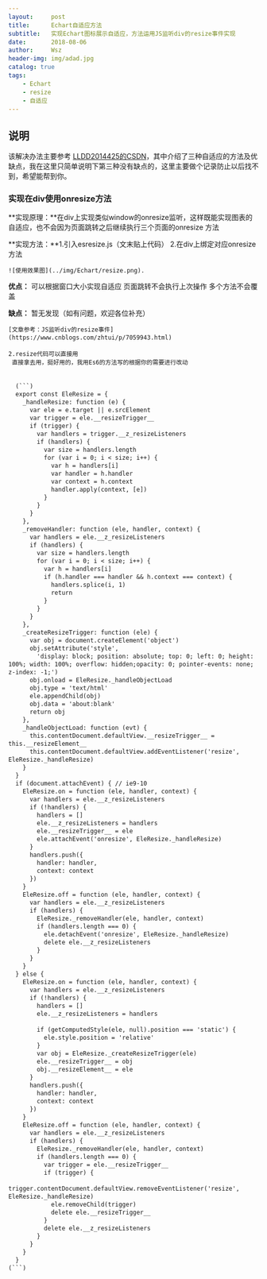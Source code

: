 ```yaml
---
layout:     post
title:      Echart自适应方法
subtitle:   实现Echart图标展示自适应，方法运用JS监听div的resize事件实现
date:       2018-08-06
author:     Wsz
header-img: img/adad.jpg
catalog: true
tags:
    - Echart
    - resize
    - 自适应
---
```


## 说明

  该解决办法主要参考 [LLDD2014425的CSDN](https://blog.csdn.net/LLDD2014425/article/details/86231174)，其中介绍了三种自适应的方法及优缺点，我在这里只简单说明下第三种没有缺点的，这里主要做个记录防止以后找不到，希望能帮到你。

### 实现在div使用onresize方法

   **实现原理：**在div上实现类似window的onresize监听，这样既能实现图表的自适应，也不会因为页面跳转之后继续执行三个页面的onresize 方法

   **实现方法：**1.引入esresize.js（文末贴上代码）
    2.在div上绑定对应onresize 方法

    ![使用效果图](../img/Echart/resize.png).

   **优点：**
      可以根据窗口大小实现自适应
      页面跳转不会执行上次操作
      多个方法不会覆盖

   **缺点：**
       暂无发现（如有问题，欢迎各位补充）

    [文章参考：JS监听div的resize事件] (https://www.cnblogs.com/zhtui/p/7059943.html)

    2.resize代码可以直接用
     直接拿去用，挺好用的，我用Es6的方法写的根据你的需要进行改动


      (```)
      export const EleResize = {
        _handleResize: function (e) {
          var ele = e.target || e.srcElement
          var trigger = ele.__resizeTrigger__
          if (trigger) {
            var handlers = trigger.__z_resizeListeners
            if (handlers) {
              var size = handlers.length
              for (var i = 0; i < size; i++) {
                var h = handlers[i]
                var handler = h.handler
                var context = h.context
                handler.apply(context, [e])
              }
            }
          }
        },
        _removeHandler: function (ele, handler, context) {
          var handlers = ele.__z_resizeListeners
          if (handlers) {
            var size = handlers.length
            for (var i = 0; i < size; i++) {
              var h = handlers[i]
              if (h.handler === handler && h.context === context) {
                handlers.splice(i, 1)
                return
              }
            }
          }
        },
        _createResizeTrigger: function (ele) {
          var obj = document.createElement('object')
          obj.setAttribute('style',
            'display: block; position: absolute; top: 0; left: 0; height: 100%; width: 100%; overflow: hidden;opacity: 0; pointer-events: none; z-index: -1;')
          obj.onload = EleResize._handleObjectLoad
          obj.type = 'text/html'
          ele.appendChild(obj)
          obj.data = 'about:blank'
          return obj
        },
        _handleObjectLoad: function (evt) {
          this.contentDocument.defaultView.__resizeTrigger__ = this.__resizeElement__
          this.contentDocument.defaultView.addEventListener('resize', EleResize._handleResize)
        }
      }
      if (document.attachEvent) { // ie9-10
        EleResize.on = function (ele, handler, context) {
          var handlers = ele.__z_resizeListeners
          if (!handlers) {
            handlers = []
            ele.__z_resizeListeners = handlers
            ele.__resizeTrigger__ = ele
            ele.attachEvent('onresize', EleResize._handleResize)
          }
          handlers.push({
            handler: handler,
            context: context
          })
        }
        EleResize.off = function (ele, handler, context) {
          var handlers = ele.__z_resizeListeners
          if (handlers) {
            EleResize._removeHandler(ele, handler, context)
            if (handlers.length === 0) {
              ele.detachEvent('onresize', EleResize._handleResize)
              delete ele.__z_resizeListeners
            }
          }
        }
      } else {
        EleResize.on = function (ele, handler, context) {
          var handlers = ele.__z_resizeListeners
          if (!handlers) {
            handlers = []
            ele.__z_resizeListeners = handlers

            if (getComputedStyle(ele, null).position === 'static') {
              ele.style.position = 'relative'
            }
            var obj = EleResize._createResizeTrigger(ele)
            ele.__resizeTrigger__ = obj
            obj.__resizeElement__ = ele
          }
          handlers.push({
            handler: handler,
            context: context
          })
        }
        EleResize.off = function (ele, handler, context) {
          var handlers = ele.__z_resizeListeners
          if (handlers) {
            EleResize._removeHandler(ele, handler, context)
            if (handlers.length === 0) {
              var trigger = ele.__resizeTrigger__
              if (trigger) {
                trigger.contentDocument.defaultView.removeEventListener('resize', EleResize._handleResize)
                ele.removeChild(trigger)
                delete ele.__resizeTrigger__
              }
              delete ele.__z_resizeListeners
            }
          }
        }
      }
    (```)
